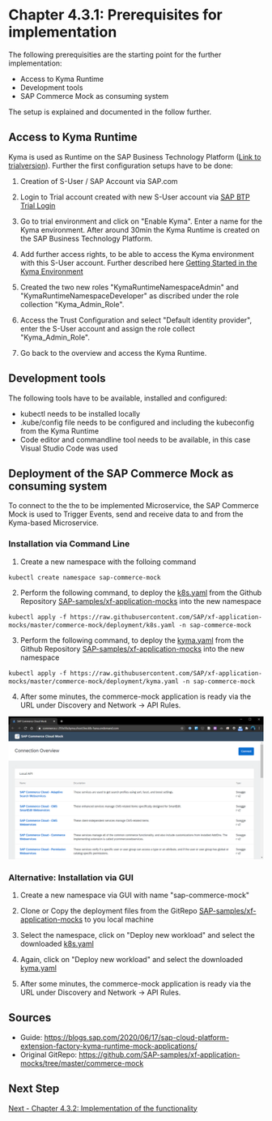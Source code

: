 # Chapter 4.3.1: Prerequisites for implementation

The following prerequisities are the starting point for the further implementation: 

* Access to Kyma Runtime
* Development tools
* SAP Commerce Mock as consuming system

The setup is explained and documented in the follow further.

## Access to Kyma Runtime

Kyma is used as Runtime on the SAP Business Technology Platform ([Link to trialversion](https://www.sap.com/cmp/td/sap-cloud-platform-trial.html)). Further the first configuration setups have to be done:

1. Creation of S-User / SAP Account via SAP.com

2. Login to Trial account created with new S-User account via [SAP BTP Trial Login](https://www.sap.com/cmp/td/sap-cloud-platform-trial.html)

3. Go to trial environment and click on "Enable Kyma". Enter a name for the Kyma environment. After around 30min the Kyma Runtime is created on the SAP Business Technology Platform.

4. Add further access rights, to be able to access the Kyma environment with this S-User account. Further described here [Getting Started in the Kyma Environment](https://help.sap.com/viewer/65de2977205c403bbc107264b8eccf4b/Cloud/en-US/d1abd18556f24fb091d081b2e3454b8b.html)

5. Created the two new roles "KymaRuntimeNamespaceAdmin" and "KymaRuntimeNamespaceDeveloper" as discribed under the role collection "Kyma_Admin_Role".

6. Access the Trust Configuration and select "Default identity provider", enter the S-User account and assign the role collect "Kyma_Admin_Role".

7. Go back to the overview and access the Kyma Runtime. 

## Development tools

The following tools have to be available, installed and configured:

* kubectl needs to be installed locally
* .kube/config file needs to be configured and including the kubeconfig from the Kyma Runtime
* Code editor and commandline tool needs to be available, in this case Visual Studio Code was used

## Deployment of the SAP Commerce Mock as consuming system

To connect to the the to be implemented Microservice, the SAP Commerce Mock is used to Trigger Events, send and receive data to and from the Kyma-based Microservice.

### Installation via Command Line

1. Create a new namespace with the folloing command

```
kubectl create namespace sap-commerce-mock
```

2. Perform the following command, to deploy the [k8s.yaml](https://raw.githubusercontent.com/SAP/xf-application-mocks/master/commerce-mock/deployment/k8s.yaml) from the Github Repository [SAP-samples/xf-application-mocks](https://github.com/SAP-samples/xf-application-mocks/tree/master/commerce-mock) into the new namespace
```
kubectl apply -f https://raw.githubusercontent.com/SAP/xf-application-mocks/master/commerce-mock/deployment/k8s.yaml -n sap-commerce-mock

```

3. Perform the following command, to deploy the [kyma.yaml](https://raw.githubusercontent.com/SAP/xf-application-mocks/master/commerce-mock/deployment/kyma.yaml) from the Github Repository [SAP-samples/xf-application-mocks](https://github.com/SAP-samples/xf-application-mocks/tree/master/commerce-mock) into the new namespace
```
kubectl apply -f https://raw.githubusercontent.com/SAP/xf-application-mocks/master/commerce-mock/deployment/kyma.yaml -n sap-commerce-mock
```

4. After some minutes, the commerce-mock application is ready via the URL under Discovery and Network -> API Rules.

![](images/01_SAP-Commerce-Mock-Start.png)


### Alternative: Installation via GUI

1. Create a new namespace via GUI with name "sap-commerce-mock"

2. Clone or Copy the deployment files from the GitRepo [SAP-samples/xf-application-mocks](https://github.com/SAP-samples/xf-application-mocks/tree/master/commerce-mock) to you local machine

3. Select the namespace, click on "Deploy new workload" and select the downloaded [k8s.yaml](https://raw.githubusercontent.com/SAP/xf-application-mocks/master/commerce-mock/deployment/k8s.yaml)

4. Again, click on "Deploy new workload" and select the downloaded [kyma.yaml](https://raw.githubusercontent.com/SAP/xf-application-mocks/master/commerce-mock/deployment/kyma.yaml)

5. After some minutes, the commerce-mock application is ready via the URL under Discovery and Network -> API Rules.

## Sources

- Guide: https://blogs.sap.com/2020/06/17/sap-cloud-platform-extension-factory-kyma-runtime-mock-applications/ 
- Original GitRepo: https://github.com/SAP-samples/xf-application-mocks/tree/master/commerce-mock


## Next Step

[Next - Chapter 4.3.2: Implementation of the functionality](https://github.com/klouisbrother/ba-kyma-prototype/blob/main/documentation/4.3.2_implementation.md) 